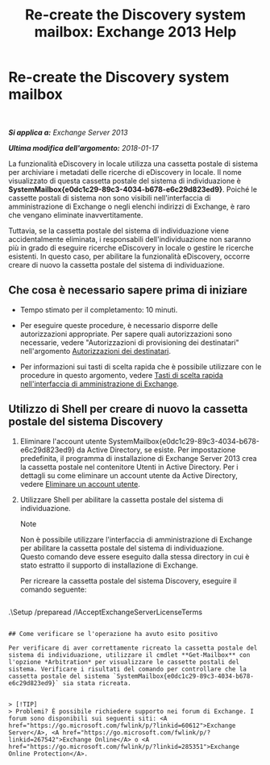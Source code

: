 ﻿---
title: 'Re-create the Discovery system mailbox: Exchange 2013 Help'
TOCTitle: Re-create the Discovery system mailbox
ms:assetid: 5ae8426b-5661-4ecb-99c4-cdd342107fb1
ms:mtpsurl: https://technet.microsoft.com/it-it/library/Gg588318(v=EXCHG.150)
ms:contentKeyID: 50480745
ms.date: 01/31/2018
mtps_version: v=EXCHG.150
ms.translationtype: HT
---

# Re-create the Discovery system mailbox

 

_**Si applica a:** Exchange Server 2013_

_**Ultima modifica dell'argomento:** 2018-01-17_

La funzionalità eDiscovery in locale utilizza una cassetta postale di sistema per archiviare i metadati delle ricerche di eDiscovery in locale. Il nome visualizzato di questa cassetta postale del sistema di individuazione è **SystemMailbox{e0dc1c29-89c3-4034-b678-e6c29d823ed9}**. Poiché le cassette postali di sistema non sono visibili nell'interfaccia di amministrazione di Exchange o negli elenchi indirizzi di Exchange, è raro che vengano eliminate inavvertitamente.

Tuttavia, se la cassetta postale del sistema di individuazione viene accidentalmente eliminata, i responsabili dell'individuazione non saranno più in grado di eseguire ricerche eDiscovery in locale o gestire le ricerche esistenti. In questo caso, per abilitare la funzionalità eDiscovery, occorre creare di nuovo la cassetta postale del sistema di individuazione.

## Che cosa è necessario sapere prima di iniziare

  - Tempo stimato per il completamento: 10 minuti.

  - Per eseguire queste procedure, è necessario disporre delle autorizzazioni appropriate. Per sapere quali autorizzazioni sono necessarie, vedere "Autorizzazioni di provisioning dei destinatari" nell'argomento [Autorizzazioni dei destinatari](recipients-permissions-exchange-2013-help.md).

  - Per informazioni sui tasti di scelta rapida che è possibile utilizzare con le procedure in questo argomento, vedere [Tasti di scelta rapida nell'interfaccia di amministrazione di Exchange](keyboard-shortcuts-in-the-exchange-admin-center-exchange-online-protection-help.md).

## Utilizzo di Shell per creare di nuovo la cassetta postale del sistema Discovery

1.  Eliminare l'account utente SystemMailbox{e0dc1c29-89c3-4034-b678-e6c29d823ed9} da Active Directory, se esiste. Per impostazione predefinita, il programma di installazione di Exchange Server 2013 crea la cassetta postale nel contenitore Utenti in Active Directory. Per i dettagli su come eliminare un account utente da Active Directory, vedere [Eliminare un account utente](https://go.microsoft.com/fwlink/p/?linkid=215850).

2.  Utilizzare Shell per abilitare la cassetta postale del sistema di individuazione.
    

    > [!NOTE]
    > Non è possibile utilizzare l'interfaccia di amministrazione di Exchange per abilitare la cassetta postale del sistema di individuazione.<BR>Questo comando deve essere eseguito dalla stessa directory in cui è stato estratto il supporto di installazione di Exchange.

    
    Per ricreare la cassetta postale del sistema Discovery, eseguire il comando seguente:
    
    ```powershell
.\Setup /preparead /IAcceptExchangeServerLicenseTerms
```

## Come verificare se l'operazione ha avuto esito positivo

Per verificare di aver correttamente ricreato la cassetta postale del sistema di individuazione, utilizzare il cmdlet **Get-Mailbox** con l'opzione *Arbitration* per visualizzare le cassette postali del sistema. Verificare i risultati del comando per controllare che la cassetta postale del sistema `SystemMailbox{e0dc1c29-89c3-4034-b678-e6c29d823ed9}` sia stata ricreata.


> [!TIP]
> Problemi? È possibile richiedere supporto nei forum di Exchange. I forum sono disponibili sui seguenti siti: <A href="https://go.microsoft.com/fwlink/p/?linkid=60612">Exchange Server</A>, <A href="https://go.microsoft.com/fwlink/p/?linkid=267542">Exchange Online</A> o <A href="https://go.microsoft.com/fwlink/p/?linkid=285351">Exchange Online Protection</A>.



